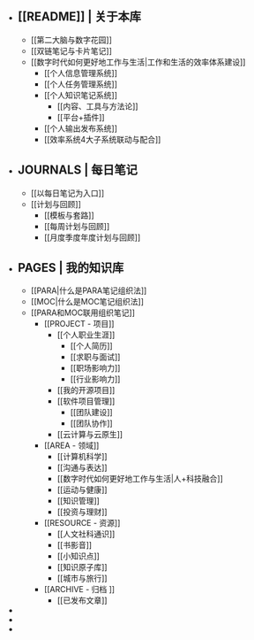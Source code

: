 - ## [[README]] | 关于本库
	- [[第二大脑与数字花园]]
	- [[双链笔记与卡片笔记]]
	- [[数字时代如何更好地工作与生活|工作和生活的效率体系建设]]
		- [[个人信息管理系统]]
		- [[个人任务管理系统]]
		- [[个人知识笔记系统]]
			- [[内容、工具与方法论]]
			- [[平台+插件]]
		- [[个人输出发布系统]]
		- [[效率系统4大子系统联动与配合]]
- ## JOURNALS | 每日笔记
	- [[以每日笔记为入口]]
	- [[计划与回顾]]
		- [[模板与套路]]
		- [[每周计划与回顾]]
		- [[月度季度年度计划与回顾]]
- ## PAGES | 我的知识库
	- [[PARA|什么是PARA笔记组织法]]
	- [[MOC|什么是MOC笔记组织法]]
	- [[PARA和MOC联用组织笔记]]
		- [[PROJECT - 项目]]
			- [[个人职业生涯]]
				- [[个人简历]]
				- [[求职与面试]]
				- [[职场影响力]]
				- [[行业影响力]]
			- [[我的开源项目]]
			- [[软件项目管理]]
				- [[团队建设]]
				- [[团队协作]]
			- [[云计算与云原生]]
		- [[AREA - 领域]]
			- [[计算机科学]]
			- [[沟通与表达]]
			- [[数字时代如何更好地工作与生活|人+科技融合]]
			- [[运动与健康]]
			- [[知识管理]]
			- [[投资与理财]]
		- [[RESOURCE - 资源]]
			- [[人文社科通识]]
			- [[书影音]]
			- [[小知识点]]
			- [[知识原子库]]
			- [[城市与旅行]]
		- [[ARCHIVE - 归档 ]]
			- [[已发布文章]]
- 
- 
- 
